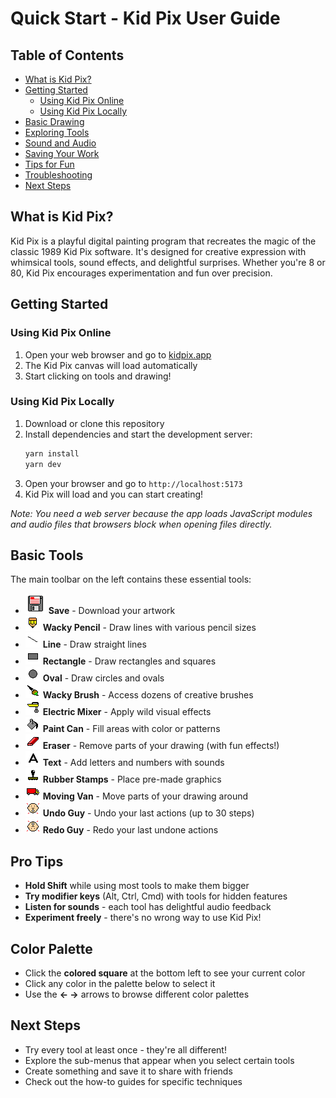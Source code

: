 # Quick Start - Kid Pix User Guide

## Table of Contents

- [What is Kid Pix?](#what-is-kid-pix)
- [Getting Started](#getting-started)
  - [Using Kid Pix Online](#using-kid-pix-online)
  - [Using Kid Pix Locally](#using-kid-pix-locally)
- [Basic Drawing](#basic-drawing)
- [Exploring Tools](#exploring-tools)
- [Sound and Audio](#sound-and-audio)
- [Saving Your Work](#saving-your-work)
- [Tips for Fun](#tips-for-fun)
- [Troubleshooting](#troubleshooting)
- [Next Steps](#next-steps)

## What is Kid Pix?

Kid Pix is a playful digital painting program that recreates the magic of the classic 1989 Kid Pix software. It's designed for creative expression with whimsical tools, sound effects, and delightful surprises. Whether you're 8 or 80, Kid Pix encourages experimentation and fun over precision.

## Getting Started

### Using Kid Pix Online

1. Open your web browser and go to [kidpix.app](https://kidpix.app)
2. The Kid Pix canvas will load automatically
3. Start clicking on tools and drawing!

### Using Kid Pix Locally

1. Download or clone this repository
2. Install dependencies and start the development server:
   ```bash
   yarn install
   yarn dev
   ```
3. Open your browser and go to `http://localhost:5173`
4. Kid Pix will load and you can start creating!

_Note: You need a web server because the app loads JavaScript modules and audio files that browsers block when opening files directly._

## Basic Tools

The main toolbar on the left contains these essential tools:

- ![Save](assets/kp-m_27.png) **Save** - Download your artwork
- ![Wacky Pencil](assets/kp-m_28.png) **Wacky Pencil** - Draw lines with various pencil sizes
- ![Line](assets/kp-m_29.png) **Line** - Draw straight lines
- ![Rectangle](assets/kp-m_30.png) **Rectangle** - Draw rectangles and squares
- ![Oval](assets/kp-m_31.png) **Oval** - Draw circles and ovals
- ![Wacky Brush](assets/kp-m_32.png) **Wacky Brush** - Access dozens of creative brushes
- ![Electric Mixer](assets/kp-m_33.png) **Electric Mixer** - Apply wild visual effects
- ![Paint Can](assets/kp-m_34.png) **Paint Can** - Fill areas with color or patterns
- ![Eraser](assets/kp-m_35.png) **Eraser** - Remove parts of your drawing (with fun effects!)
- ![Text](assets/kp-m_36.png) **Text** - Add letters and numbers with sounds
- ![Rubber Stamps](assets/kp-m_37.png) **Rubber Stamps** - Place pre-made graphics
- ![Moving Van](assets/kp-m_38.png) **Moving Van** - Move parts of your drawing around
- ![Undo Guy](assets/kp-m_39.png) **Undo Guy** - Undo your last actions (up to 30 steps)
- ![Redo Guy](assets/kp-m_40.png) **Redo Guy** - Redo your last undone actions

## Pro Tips

- **Hold Shift** while using most tools to make them bigger
- **Try modifier keys** (Alt, Ctrl, Cmd) with tools for hidden features
- **Listen for sounds** - each tool has delightful audio feedback
- **Experiment freely** - there's no wrong way to use Kid Pix!

## Color Palette

- Click the **colored square** at the bottom left to see your current color
- Click any color in the palette below to select it
- Use the **← →** arrows to browse different color palettes

## Next Steps

- Try every tool at least once - they're all different!
- Explore the sub-menus that appear when you select certain tools
- Create something and save it to share with friends
- Check out the how-to guides for specific techniques
